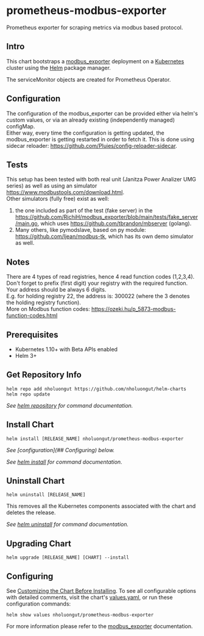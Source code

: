 # prometheus-modbus-exporter

Prometheus exporter for scraping metrics via modbus based protocol.

## Intro

This chart bootstraps a [modbus_exporter](https://github.com/RichiH/modbus_exporter) deployment on a [Kubernetes](http://kubernetes.io) cluster using the [Helm](https://helm.sh) package manager.

The serviceMonitor objects are created for Prometheus Operator.

## Configuration

The configuration of the modbus_exporter can be provided either via helm's custom values, or via an already existing (independently managed) configMap.  
Either way, every time the configuration is getting updated, the modbus_exporter is getting restarted in order to fetch it. This is done using sidecar reloader: <https://github.com/Pluies/config-reloader-sidecar>.

## Tests

This setup has been tested with both real unit (Janitza Power Analizer UMG series) as well as using an simulator <https://www.modbustools.com/download.html>.  
Other simulators (fully free) exist as well:

1. the one included as part of the test (fake server) in the <https://github.com/RichiH/modbus_exporter/blob/main/tests/fake_server/main.go>, which uses <https://github.com/tbrandon/mbserver> (golang).  
2. Many others, like pymodslave, based on py module: <https://github.com/ljean/modbus-tk>, which has its own demo simulator as well.  

## Notes

There are 4 types of read registries, hence 4 read function codes (1,2,3,4).  
Don't forget to prefix (first digit) your registry with the required function.  
Your address should be always 6 digits.  
E.g. for holding registry 22, the address is: 300022  (where the 3 denotes the holding registry function).  
More on Modbus function codes: <https://ozeki.hu/p_5873-modbus-function-codes.html>

## Prerequisites

- Kubernetes 1.10+ with Beta APIs enabled
- Helm 3+

## Get Repository Info

```console
helm repo add nholuongut https://github.com/nholuongut/helm-charts
helm repo update
```

_See [helm repository](https://helm.sh/docs/helm/helm_repo/) for command documentation._

## Install Chart

```console
helm install [RELEASE_NAME] nholuongut/prometheus-modbus-exporter
```

_See [configuration](## Configuring) below._

_See [helm install](https://helm.sh/docs/helm/helm_install/) for command documentation._

## Uninstall Chart

```console
helm uninstall [RELEASE_NAME]
```

This removes all the Kubernetes components associated with the chart and deletes the release.

_See [helm uninstall](https://helm.sh/docs/helm/helm_uninstall/) for command documentation._

## Upgrading Chart

```console
helm upgrade [RELEASE_NAME] [CHART] --install
```

## Configuring

See [Customizing the Chart Before Installing](https://helm.sh/docs/intro/using_helm/#customizing-the-chart-before-installing). To see all configurable options with detailed comments, visit the chart's [values.yaml](./values.yaml), or run these configuration commands:

```console
helm show values nholuongut/prometheus-modbus-exporter
```

For more information please refer to the [modbus_exporter](https://github.com/RichiH/modbus_exporter) documentation.
